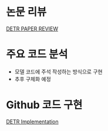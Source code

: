 <h1 id="논문-리뷰">논문 리뷰</h1>
<p><a href="https://velog.io/@davidlyoo/DETR-Paper-Review-End-to-End-Object-Detection-with-Transformers">DETR PAPER REVIEW</a></p>
<h1 id="주요-코드-분석">주요 코드 분석</h1>
<ul>
<li>모델 코드에 주석 작성하는 방식으로 구현</li>
<li>추후 구체화 예정</li>
</ul>
<h1 id="github-코드-구현">Github 코드 구현</h1>
<p><a href="https://github.com/davidlyoo/detr-implementation">DETR Implementation</a></p>